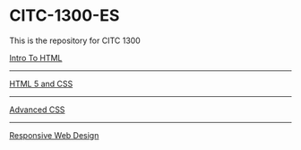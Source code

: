 # CITC-1300-ES
This is the repository for CITC 1300

<a href = "proj1/index.html">Intro To HTML</a>
<hr>
<a href = "proj2/index.html">HTML 5 and CSS</a>
<hr>
<a href = "proj3/index.html">Advanced CSS</a>
<hr>
<a href = "proj4/index.html">Responsive Web Design</a>
